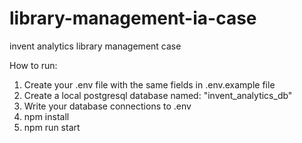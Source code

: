 # library-management-ia-case
invent analytics library management case 


How to run:
1) Create your .env file with the same fields in .env.example file
2) Create a local postgresql database named: "invent_analytics_db"
3) Write your database connections to .env
4) npm install
5) npm run start